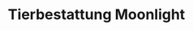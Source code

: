 ---
title: "Tierbestattung Moonlight"
url: /winterberg/tierbestattung-moonlight/
shop: Bestattungen
---